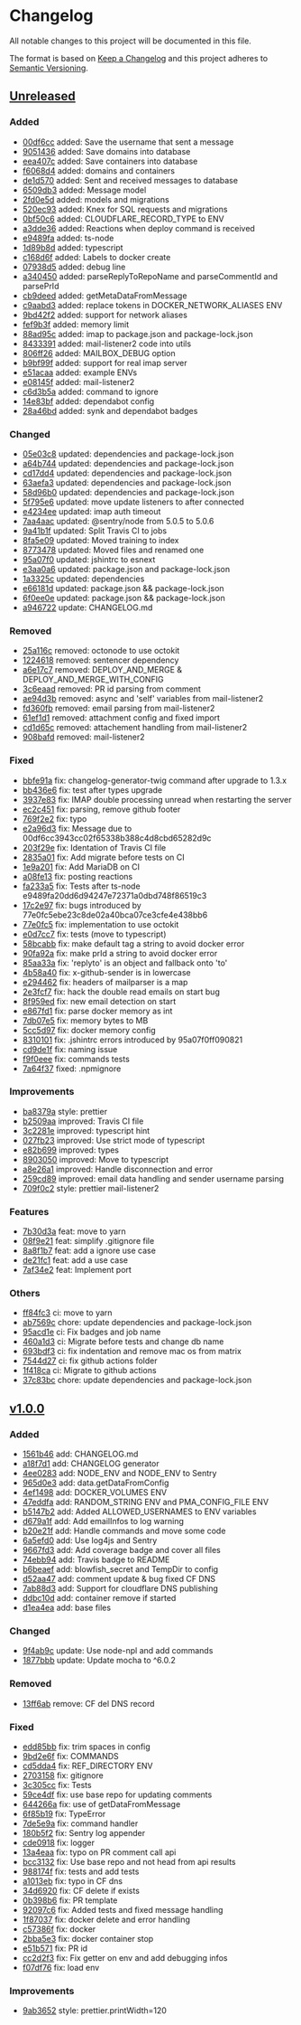 # Changelog
All notable changes to this project will be documented in this file.

The format is based on [Keep a Changelog](http://keepachangelog.com/en/1.0.0/)
and this project adheres to [Semantic Versioning](http://semver.org/spec/v2.0.0.html).

## [Unreleased]

### Added

- [00df6cc](https://github.com/sudo/gh-deployer/commit/00df6cc3943cc02f65338b388c4d8cbd65282d9c) added: Save the username that sent a message
- [9051436](https://github.com/sudo/gh-deployer/commit/9051436c599bc03ee8fdbcde14f3640324766cc2) added: Save domains into database
- [eea407c](https://github.com/sudo/gh-deployer/commit/eea407cf193552f0fad016c3be8843c6a3e220ef) added: Save containers into database
- [f6068d4](https://github.com/sudo/gh-deployer/commit/f6068d4ef8f81d7a1cef2313b4035782fa77d783) added: domains and containers
- [de1d570](https://github.com/sudo/gh-deployer/commit/de1d570caec16662083473f5975277a9de85345e) added: Sent and received messages to database
- [6509db3](https://github.com/sudo/gh-deployer/commit/6509db373cafa25422e3b9862d80db56b2370ea7) added: Message model
- [2fd0e5d](https://github.com/sudo/gh-deployer/commit/2fd0e5db089890463ee5a3c46ccd5c814a1a928d) added: models and migrations
- [520ec93](https://github.com/sudo/gh-deployer/commit/520ec9398fa3ed0383c298616d43c9991c741ce5) added: Knex for SQL requests and migrations
- [0bf50c6](https://github.com/sudo/gh-deployer/commit/0bf50c6d69b579cc4da0e1c60cced9af5e517ac3) added: CLOUDFLARE_RECORD_TYPE to ENV
- [a3dde36](https://github.com/sudo/gh-deployer/commit/a3dde36ea09eb90754d1112d6d2b5c5eaae7d4e7) added: Reactions when deploy command is received
- [e9489fa](https://github.com/sudo/gh-deployer/commit/e9489fa20dd6d94247e72371a0dbd748f86519c3) added: ts-node
- [1d89b8d](https://github.com/sudo/gh-deployer/commit/1d89b8dc9d527a6080776b7a98fb89163aa3869f) added: typescript
- [c168d6f](https://github.com/sudo/gh-deployer/commit/c168d6f4adc9818c639eb0edddb3d268d52704e2) added: Labels to docker create
- [07938d5](https://github.com/sudo/gh-deployer/commit/07938d551404070fdf5e5bd43615a77ac9e3bdd8) added: debug line
- [a340450](https://github.com/sudo/gh-deployer/commit/a34045050554bb012be8af46ad3933ff9890e68c) added: parseReplyToRepoName and parseCommentId and parsePrId
- [cb9deed](https://github.com/sudo/gh-deployer/commit/cb9deed7c432b996ce7a1e8a46662503434658ae) added: getMetaDataFromMessage
- [c9aabd3](https://github.com/sudo/gh-deployer/commit/c9aabd32d4f13941d06383e72b4006c5b69b513b) added: replace tokens in DOCKER_NETWORK_ALIASES ENV
- [9bd42f2](https://github.com/sudo/gh-deployer/commit/9bd42f2264bec9ec77db5db510dc9ad6ab434e56) added: support for network aliases
- [fef9b3f](https://github.com/sudo/gh-deployer/commit/fef9b3fd192accf37fe40e2b8b52ce00809f9d7a) added: memory limit
- [88ad95c](https://github.com/sudo/gh-deployer/commit/88ad95c75d7f0a8823478700bf6f93f56715b5d0) added: imap to package.json and package-lock.json
- [8433391](https://github.com/sudo/gh-deployer/commit/8433391fd9aae68918ecdcad1d2ef331cb05e597) added: mail-listener2 code into utils
- [806ff26](https://github.com/sudo/gh-deployer/commit/806ff267132ec1bf45107a28da125cfc920cbff8) added: MAILBOX_DEBUG option
- [b9bf99f](https://github.com/sudo/gh-deployer/commit/b9bf99f73d9a519107e2fc4a7407e2972db10cd5) added: support for real imap server
- [e51acaa](https://github.com/sudo/gh-deployer/commit/e51acaa552e4b1e02ed35f7ee83df87893266e37) added: example ENVs
- [e08145f](https://github.com/sudo/gh-deployer/commit/e08145f407039fb2a4d85dd6c42dd88e35e1f549) added: mail-listener2
- [c6d3b5a](https://github.com/sudo/gh-deployer/commit/c6d3b5ae50cc302aaa9af21baf3c64ec366251e6) added: command to ignore
- [14e83bf](https://github.com/sudo/gh-deployer/commit/14e83bf8b3d4489bbb0a5bd0b45ef89499a6a1ab) added: dependabot config
- [28a46bd](https://github.com/sudo/gh-deployer/commit/28a46bdbe14ba8c512b1982ce4c19f912d8a9c6a) added: synk and dependabot badges

### Changed

- [05e03c8](https://github.com/sudo/gh-deployer/commit/05e03c824c9ed34ba6117d466f68e12658201179) updated: dependencies and package-lock.json
- [a64b744](https://github.com/sudo/gh-deployer/commit/a64b744a4c3766af74a6f0140e933217aec684d2) updated: dependencies and package-lock.json
- [cd17dd4](https://github.com/sudo/gh-deployer/commit/cd17dd460cbf4d92529dad02d46cc9824c5c1edf) updated: dependencies and package-lock.json
- [63aefa3](https://github.com/sudo/gh-deployer/commit/63aefa306af40168a5c6d49278bab3735d7b5b29) updated: dependencies and package-lock.json
- [58d96b0](https://github.com/sudo/gh-deployer/commit/58d96b0d94490512deb97d67926db27d15755798) updated: dependencies and package-lock.json
- [5f795e6](https://github.com/sudo/gh-deployer/commit/5f795e6014ab6cb51de7bf329acc6eae90162d3f) updated: move update listeners to after connected
- [e4234ee](https://github.com/sudo/gh-deployer/commit/e4234ee8b07b5862dc4de00ee2726caa864f5882) updated: imap auth timeout
- [7aa4aac](https://github.com/sudo/gh-deployer/commit/7aa4aacd4b618a21606c3f6cb19f7c0e1ea42431) updated: @sentry/node from 5.0.5 to 5.0.6
- [9a41b1f](https://github.com/sudo/gh-deployer/commit/9a41b1f8d8b0ec37d75e250be2babf9f90fca14c) updated: Split Travis CI to jobs
- [8fa5e09](https://github.com/sudo/gh-deployer/commit/8fa5e0943878e3ca4cd8a7a85e5ee8e9012fd39a) updated: Moved training to index
- [8773478](https://github.com/sudo/gh-deployer/commit/87734785da479254b34db6434ab23e8e5de34a8b) updated: Moved files and renamed one
- [95a07f0](https://github.com/sudo/gh-deployer/commit/95a07f0ff0908219951b099cc918ba15671d22d5) updated: jshintrc to esnext
- [e3aa0a6](https://github.com/sudo/gh-deployer/commit/e3aa0a6fed2db11e0e2fb5221bddde9ba3bd7d15) updated: package.json and package-lock.json
- [1a3325c](https://github.com/sudo/gh-deployer/commit/1a3325c5348b374b087a77991b1d3352f32b16c7) updated: dependencies
- [e66181d](https://github.com/sudo/gh-deployer/commit/e66181d65b91e69bcf8e01e6a5f40c77a83fd875) updated: package.json && package-lock.json
- [6f0ee0e](https://github.com/sudo/gh-deployer/commit/6f0ee0e9cbdf06876e94cff00e557d7b6c21f991) updated: package.json && package-lock.json
- [a946722](https://github.com/sudo/gh-deployer/commit/a946722e65e7fbda30b3859edbfb6e76c9b4be59) update: CHANGELOG.md

### Removed

- [25a116c](https://github.com/sudo/gh-deployer/commit/25a116cb7ab689c2025395ab1ffda8d7913f2530) removed: octonode to use octokit
- [1224618](https://github.com/sudo/gh-deployer/commit/1224618768f74d52d0a5c38928a4435cc5fe77cb) removed: sentencer dependency
- [a6e17c7](https://github.com/sudo/gh-deployer/commit/a6e17c760cc8d93aad5dac2a4d6611e6e111abfa) removed: DEPLOY_AND_MERGE & DEPLOY_AND_MERGE_WITH_CONFIG
- [3c6eaad](https://github.com/sudo/gh-deployer/commit/3c6eaad05370ccf46e268e9ec351a9ceb3d2a673) removed: PR id parsing from comment
- [ae94d3b](https://github.com/sudo/gh-deployer/commit/ae94d3b05748b440b1cdd31e73d44c42d7253bf1) removed: async and 'self' variables from mail-listener2
- [fd360fb](https://github.com/sudo/gh-deployer/commit/fd360fb7af0efa71c5bdbe8fd173d643913f38ca) removed: email parsing from mail-listener2
- [61ef1d1](https://github.com/sudo/gh-deployer/commit/61ef1d13378b75558eb70611e823ec6c7bd5633a) removed: attachment config and fixed import
- [cd1d65c](https://github.com/sudo/gh-deployer/commit/cd1d65c52d6468ec1cae479f6eac0d4a47c3f537) removed: attachement handling from mail-listener2
- [908bafd](https://github.com/sudo/gh-deployer/commit/908bafdd039507970631feee9695f4950b35b5e8) removed: mail-listener2

### Fixed

- [bbfe91a](https://github.com/sudo/gh-deployer/commit/bbfe91aaf31c7a3fda71889a1157b91cc10206f3) fix: changelog-generator-twig command after upgrade to 1.3.x
- [bb436e6](https://github.com/sudo/gh-deployer/commit/bb436e640bbeb913c5c1859bbc820c4e09e99acd) fix: test after types upgrade
- [3937e83](https://github.com/sudo/gh-deployer/commit/3937e834556e00fdd62263532e7f5b3c4878722a) fix: IMAP double processing unread when restarting the server
- [ec2c451](https://github.com/sudo/gh-deployer/commit/ec2c451926a246a863d30b7ebe1902e8f707c1e2) fix: parsing, remove github footer
- [769f2e2](https://github.com/sudo/gh-deployer/commit/769f2e22b28c291f834654f94e123e629ec1b3a4) fix: typo
- [e2a96d3](https://github.com/sudo/gh-deployer/commit/e2a96d3a350639ff9523ee56dfdbd7c0cb3c3bc8) fix: Message due to 00df6cc3943cc02f65338b388c4d8cbd65282d9c
- [203f29e](https://github.com/sudo/gh-deployer/commit/203f29e4b179885e2b662f50ebd806c6c5d0298e) fix: Identation of Travis CI file
- [2835a01](https://github.com/sudo/gh-deployer/commit/2835a016a4c364fc57b42b977349e5199d22d688) fix: Add migrate before tests on CI
- [1e9a201](https://github.com/sudo/gh-deployer/commit/1e9a201f6bf10f394bf1f016d32ebfff80d5709c) fix: Add MariaDB on CI
- [a08fe13](https://github.com/sudo/gh-deployer/commit/a08fe13f86510c8980e83fa862fe160dae89a321) fix: posting reactions
- [fa233a5](https://github.com/sudo/gh-deployer/commit/fa233a5b8b6e32a593b4d606b7b3ee097772dbb5) fix: Tests after ts-node e9489fa20dd6d94247e72371a0dbd748f86519c3
- [17c2e97](https://github.com/sudo/gh-deployer/commit/17c2e972f0d2af68bcf589d2971f5c38028bd550) fix: bugs introduced by 77e0fc5ebe23c8de02a40bca07ce3cfe4e438bb6
- [77e0fc5](https://github.com/sudo/gh-deployer/commit/77e0fc5ebe23c8de02a40bca07ce3cfe4e438bb6) fix: implementation to use octokit
- [e0d7cc7](https://github.com/sudo/gh-deployer/commit/e0d7cc7394c3b0eff6da5c744eecb28f1c1a3f1a) fix: tests (move to typescript)
- [58bcabb](https://github.com/sudo/gh-deployer/commit/58bcabbd6ecfd49967da6d081abc97c686bbba13) fix: make default tag a string to avoid docker error
- [90fa92a](https://github.com/sudo/gh-deployer/commit/90fa92abbbbe913c2e44862d16acf2826955fc5e) fix: make prId a string to avoid docker error
- [85aa33a](https://github.com/sudo/gh-deployer/commit/85aa33a358b69a5f1dd43217f6e8c9b652bc2be5) fix: 'replyto' is an object and fallback onto 'to'
- [4b58a40](https://github.com/sudo/gh-deployer/commit/4b58a4062da419ded61b4f91d4a95ae3ed28cd6d) fix: x-github-sender is in lowercase
- [e294462](https://github.com/sudo/gh-deployer/commit/e294462fec3d7b5ed8c3dba4e672782f0f122a6b) fix: headers of mailparser is a map
- [2e3fcf7](https://github.com/sudo/gh-deployer/commit/2e3fcf785eb881add8230a11de84d1a7b2c0e283) fix: hack the double read emails on start bug
- [8f959ed](https://github.com/sudo/gh-deployer/commit/8f959ed5af2eb171db4a95a95ae5c295a614c8f7) fix: new email detection on start
- [e867fd1](https://github.com/sudo/gh-deployer/commit/e867fd15e260f2c8a07a0d7d880ab7ee02121ae0) fix: parse docker memory as int
- [7db07e5](https://github.com/sudo/gh-deployer/commit/7db07e5cfcdae8b213801bf586bad84fc86cb8bf) fix: memory bytes to MB
- [5cc5d97](https://github.com/sudo/gh-deployer/commit/5cc5d97aef114bb340960bfc3945479c899143e2) fix: docker memory config
- [8310101](https://github.com/sudo/gh-deployer/commit/831010171897bf5f7435fae30e94efc1f5239053) fix: .jshintrc errors introduced by 95a07f0ff090821
- [cd9de1f](https://github.com/sudo/gh-deployer/commit/cd9de1f3eed20026edea34657c4ca7e1a42bc740) fix: naming issue
- [f9f0eee](https://github.com/sudo/gh-deployer/commit/f9f0eeec807efc39b4af4d82517951d0e08f1286) fix: commands tests
- [7a64f37](https://github.com/sudo/gh-deployer/commit/7a64f376f42c9670be6b7b00f1c158c97fc02fcf) fixed: .npmignore

### Improvements

- [ba8379a](https://github.com/sudo/gh-deployer/commit/ba8379a0c96b9c0f23b511ce18bf0af3ffbc801f) style: prettier
- [b2509aa](https://github.com/sudo/gh-deployer/commit/b2509aaca8b7735612d2bfc31e39cf3281af18d5) improved: Travis CI file
- [3c2281e](https://github.com/sudo/gh-deployer/commit/3c2281e149f149fce6a3cbf6f78e768e1f6fb08c) improved: typescript hint
- [027fb23](https://github.com/sudo/gh-deployer/commit/027fb235a97fe741433d48f944a14acf2995c747) improved: Use strict mode of typescript
- [e82b699](https://github.com/sudo/gh-deployer/commit/e82b6994d717c402e1b3ee7b702f4ac81b003e9e) improved: types
- [8903050](https://github.com/sudo/gh-deployer/commit/8903050ad75b2050fc02b657f0d906b1b8e04fa5) improved: Move to typescript
- [a8e26a1](https://github.com/sudo/gh-deployer/commit/a8e26a165f6b7b923978f4bd9df0850071c4f485) improved: Handle disconnection and error
- [259cd89](https://github.com/sudo/gh-deployer/commit/259cd891089c5da5be531a76def0ea8ae12c6f8d) improved: email data handling and sender username parsing
- [709f0c2](https://github.com/sudo/gh-deployer/commit/709f0c21502c4e9929717636f3897d42ea657260) style: prettier mail-listener2

### Features

- [7b30d3a](https://github.com/sudo/gh-deployer/commit/7b30d3a08f939f261e48e5f7f0b966c8e70fe3d2) feat: move to yarn
- [08f9e21](https://github.com/sudo/gh-deployer/commit/08f9e21573429955d52819c8d6809df3c16a122f) feat: simplify .gitignore file
- [8a8f1b7](https://github.com/sudo/gh-deployer/commit/8a8f1b781decddb6546baa2e1645ace314f35305) feat: add a ignore use case
- [de21fc1](https://github.com/sudo/gh-deployer/commit/de21fc1c5306faa831950ec706a465d06999a3ea) feat: add a use case
- [7af34e2](https://github.com/sudo/gh-deployer/commit/7af34e25b9a809911d0b92a169d90f1054ba173e) feat: Implement port

### Others

- [ff84fc3](https://github.com/sudo/gh-deployer/commit/ff84fc37870c109bd631e83b73551d4adb3ecb04) ci: move to yarn
- [ab7569c](https://github.com/sudo/gh-deployer/commit/ab7569c640db5eeaa6367f429cf82bcab02e5f9b) chore: update dependencies and package-lock.json
- [95acd1e](https://github.com/sudo/gh-deployer/commit/95acd1e556dac8e51aba16dec9e4972a2953bc2e) ci: Fix badges and job name
- [460a1d3](https://github.com/sudo/gh-deployer/commit/460a1d3e749b6f18c7fbe3ebf84fccda37dcbdc3) ci: Migrate before tests and change db name
- [693bdf3](https://github.com/sudo/gh-deployer/commit/693bdf37e2c350a4806c6deab15af1c3d22accba) ci: fix indentation and remove mac os from matrix
- [7544d27](https://github.com/sudo/gh-deployer/commit/7544d272e136dcc9773007d5943edcfd9d8fa91f) ci: fix github actions folder
- [1f418ca](https://github.com/sudo/gh-deployer/commit/1f418cae1799ab49e172519bcaa1e0dc21870f5c) ci: Migrate to github actions
- [37c83bc](https://github.com/sudo/gh-deployer/commit/37c83bc084a92fb551f08224b2c595b2c682c521) chore: update dependencies and package-lock.json

## [v1.0.0]

### Added

- [1561b46](https://github.com/sudo/gh-deployer/commit/1561b4609632728f39be21e5d6026c36085e8b51) add: CHANGELOG.md
- [a18f7d1](https://github.com/sudo/gh-deployer/commit/a18f7d1b1ddb24d1dd503fdf759d6f596eee7c48) add: CHANGELOG generator
- [4ee0283](https://github.com/sudo/gh-deployer/commit/4ee02830f1d02a205f24306aef433adc78607d25) add: NODE_ENV and NODE_ENV to Sentry
- [965d0e3](https://github.com/sudo/gh-deployer/commit/965d0e3b04f93dcf958b895478d75df122ca23ab) add: data.getDataFromConfig
- [4ef1498](https://github.com/sudo/gh-deployer/commit/4ef1498ea8bf146083a9a9a243ad526c3f01b60f) add: DOCKER_VOLUMES ENV
- [47eddfa](https://github.com/sudo/gh-deployer/commit/47eddfa1b38f06afb2b29951abb3d5058230c98f) add: RANDOM_STRING ENV and PMA_CONFIG_FILE ENV
- [b5147b2](https://github.com/sudo/gh-deployer/commit/b5147b2703e3b4f9fa2267762c43b6e211781d4b) add: Added ALLOWED_USERNAMES to ENV variables
- [d679a1f](https://github.com/sudo/gh-deployer/commit/d679a1f76c9dd3d50b0d8b2e36bf08218a394c27) add: Add emailInfos to log warning
- [b20e21f](https://github.com/sudo/gh-deployer/commit/b20e21f4f075150119da58c968fe1c378841e045) add: Handle commands and move some code
- [6a5efd0](https://github.com/sudo/gh-deployer/commit/6a5efd06849a34059d4bd60434e445bfa831d5a7) add: Use log4js and Sentry
- [9667fd3](https://github.com/sudo/gh-deployer/commit/9667fd304d0b2abfd69dbeb94f8e3cf71c9f7e63) add: Add coverage badge and cover all files
- [74ebb94](https://github.com/sudo/gh-deployer/commit/74ebb943f8f4d3623be47dfb390662107497d596) add: Travis badge to README
- [b6beaef](https://github.com/sudo/gh-deployer/commit/b6beaefd7d322acc12b115653d54ca5590aeb2e7) add: blowfish_secret and TempDir to config
- [d52aa47](https://github.com/sudo/gh-deployer/commit/d52aa4762f5d1152efa108bf4137bc5ba3b608a7) add: comment update & bug fixed CF DNS
- [7ab88d3](https://github.com/sudo/gh-deployer/commit/7ab88d3c22151c27ba1049b576b540af69ee2fe7) add: Support for cloudflare DNS publishing
- [ddbc10d](https://github.com/sudo/gh-deployer/commit/ddbc10df4b803a2adc9e2f4f48ef3c313e15ac40) add: container remove if started
- [d1ea4ea](https://github.com/sudo/gh-deployer/commit/d1ea4eafa5c23fe6b17a32e7940fbaccac7837b5) add: base files

### Changed

- [9f4ab9c](https://github.com/sudo/gh-deployer/commit/9f4ab9c4b626a9cb23d22b0e5965ad2f7d0b27d8) update: Use node-npl and add commands
- [1877bbb](https://github.com/sudo/gh-deployer/commit/1877bbbd488dff4c4c0edefef5209e21e9461618) update: Update mocha to ^6.0.2

### Removed

- [13ff6ab](https://github.com/sudo/gh-deployer/commit/13ff6abe4e8727d68b7ce4c0a5e6ddedac51b225) remove: CF del DNS record

### Fixed

- [edd85bb](https://github.com/sudo/gh-deployer/commit/edd85bb13aae8228de51d8708166773cbb19e0b0) fix: trim spaces in config
- [9bd2e6f](https://github.com/sudo/gh-deployer/commit/9bd2e6fee4439b5e9bd8659c98e719938525a3d8) fix: COMMANDS
- [cd5dda4](https://github.com/sudo/gh-deployer/commit/cd5dda4f4055b2a5816916a3e55447fb5e4fee2c) fix: REF_DIRECTORY ENV
- [2703158](https://github.com/sudo/gh-deployer/commit/2703158ee608bd3ada690fff34fa8ef858f626a5) fix: gitignore
- [3c305cc](https://github.com/sudo/gh-deployer/commit/3c305cc3839cd398b6501348569c50661a548d86) fix: Tests
- [59ce4df](https://github.com/sudo/gh-deployer/commit/59ce4df1c6958e4ad0fe8abf7f5e5356c982b981) fix: use base repo for updating comments
- [644266a](https://github.com/sudo/gh-deployer/commit/644266a035903fbf7d53e387b420ee4262095928) fix: use of getDataFromMessage
- [6f85b19](https://github.com/sudo/gh-deployer/commit/6f85b190fd1dda05f393afaeb32bb0bca40ed2e5) fix: TypeError
- [7de5e9a](https://github.com/sudo/gh-deployer/commit/7de5e9ab6aac3be0a8717a9d99490e984ff4ff1f) fix: command handler
- [180b5f2](https://github.com/sudo/gh-deployer/commit/180b5f2519014e448c761eb7c8c813ec56ae27c2) fix: Sentry log appender
- [cde0918](https://github.com/sudo/gh-deployer/commit/cde091876bb3b4dfb58bcec801365da832f001af) fix: logger
- [13a4eaa](https://github.com/sudo/gh-deployer/commit/13a4eaa5fd2942f2807f471fe3f64e0fce5de2ee) fix: typo on PR comment call api
- [bcc3132](https://github.com/sudo/gh-deployer/commit/bcc31320c8ba7ed36c3945ab0eab33e4b4f644f5) fix: Use base repo and not head from api results
- [988174f](https://github.com/sudo/gh-deployer/commit/988174f27604bb65a7bac0590d64e0a8ca9031a2) fix: tests and add tests
- [a1013eb](https://github.com/sudo/gh-deployer/commit/a1013eb369251da9b297f324afb8e601c54d13a1) fix: typo in CF dns
- [34d6920](https://github.com/sudo/gh-deployer/commit/34d69201ef51c9d5759d9f5eebac785b12d7d8ac) fix: CF delete if exists
- [0b398b6](https://github.com/sudo/gh-deployer/commit/0b398b6563fa7dc24dc332b7461891af0b5566e5) fix: PR template
- [92097c6](https://github.com/sudo/gh-deployer/commit/92097c6f4134897f2fdffc27efb912f5c62870c1) fix: Added tests and fixed message handling
- [1f87037](https://github.com/sudo/gh-deployer/commit/1f87037a95f85e2c2eef311979b69bd1fcd01b89) fix: docker delete and error handling
- [c57386f](https://github.com/sudo/gh-deployer/commit/c57386fe24e8982fd2227bda90a2f287efd47ce6) fix: docker
- [2bba5e3](https://github.com/sudo/gh-deployer/commit/2bba5e31bbf5d73564b6bb564e2bc766391aaedb) fix: docker container stop
- [e51b571](https://github.com/sudo/gh-deployer/commit/e51b571fa162e735fa95ad116f0f33950613105e) fix: PR id
- [cc2d2f3](https://github.com/sudo/gh-deployer/commit/cc2d2f3865a994a6c2f279be020aa3620dca45d9) fix: Fix getter on env and add debugging infos
- [f07df76](https://github.com/sudo/gh-deployer/commit/f07df76eaccfdc37e613dea2f51e1d18932b22d3) fix: load env

### Improvements

- [9ab3652](https://github.com/sudo/gh-deployer/commit/9ab3652a0a1f640b2856c50283ff6a991c8e6b3e) style: prettier.printWidth=120


[Unreleased]: https://github.com/sudo/gh-deployer/compare/v1.0.0...HEAD
[v1.0.0]: https://github.com/sudo/gh-deployer/compare/5f5552755301e92a762698db33127c44e924fac6...v1.0.0

